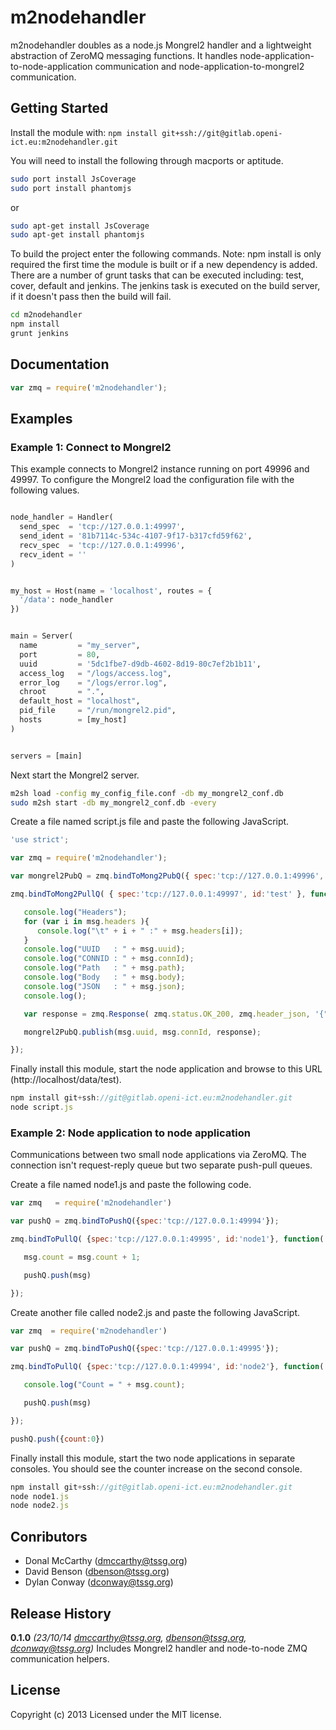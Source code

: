 # m2nodehandler 

m2nodehandler doubles as a node.js Mongrel2 handler and a lightweight abstraction of ZeroMQ messaging functions. It handles node-application-to-node-application communication and node-application-to-mongrel2 communication.

## Getting Started
Install the module with: `npm install git+ssh://git@gitlab.openi-ict.eu:m2nodehandler.git`

You will need to install the following through macports or aptitude.

```bash
sudo port install JsCoverage
sudo port install phantomjs
```

or

```bash 
sudo apt-get install JsCoverage
sudo apt-get install phantomjs
```

To build the project enter the following commands. Note: npm install is only required the first time the module is built or if a new dependency is added. There are a number of grunt tasks that can be executed including: test, cover, default and jenkins. The jenkins task is executed on the build server, if it doesn't pass then the build will fail.

```bash
cd m2nodehandler
npm install
grunt jenkins
```

## Documentation

```javascript
var zmq = require('m2nodehandler');
```

## Examples

### Example 1: Connect to Mongrel2

This example connects to Mongrel2 instance running on port 49996 and 49997. To configure the Mongrel2 load the configuration file with the following values.

```python

node_handler = Handler(
  send_spec  = 'tcp://127.0.0.1:49997',
  send_ident = '81b7114c-534c-4107-9f17-b317cfd59f62',
  recv_spec  = 'tcp://127.0.0.1:49996',
  recv_ident = ''
)


my_host = Host(name = 'localhost', routes = {
  '/data': node_handler
})


main = Server(
  name         = "my_server",
  port         = 80,
  uuid         = '5dc1fbe7-d9db-4602-8d19-80c7ef2b1b11',
  access_log   = "/logs/access.log",
  error_log    = "/logs/error.log",
  chroot       = ".",
  default_host = "localhost",
  pid_file     = "/run/mongrel2.pid",
  hosts        = [my_host]
)


servers = [main]
```

Next start the Mongrel2 server.

```bash
m2sh load -config my_config_file.conf -db my_mongrel2_conf.db
sudo m2sh start -db my_mongrel2_conf.db -every
```

Create a file named script.js file and paste the following JavaScript.

```javascript
'use strict';

var zmq = require('m2nodehandler');

var mongrel2PubQ = zmq.bindToMong2PubQ({ spec:'tcp://127.0.0.1:49996', id:'test' })

zmq.bindToMong2PullQ( { spec:'tcp://127.0.0.1:49997', id:'test' }, function( msg ) {

   console.log("Headers");
   for (var i in msg.headers ){
      console.log("\t" + i + " :" + msg.headers[i]);
   }
   console.log("UUID   : " + msg.uuid);
   console.log("CONNID : " + msg.connId);
   console.log("Path   : " + msg.path);
   console.log("Body   : " + msg.body);
   console.log("JSON   : " + msg.json);
   console.log();

   var response = zmq.Response( zmq.status.OK_200, zmq.header_json, '{"message":"Hello, World!"}' )

   mongrel2PubQ.publish(msg.uuid, msg.connId, response);

});

```

Finally install this module, start the node application and browse to this URL (http://localhost/data/test).

```javascript
npm install git+ssh://git@gitlab.openi-ict.eu:m2nodehandler.git
node script.js
```


### Example 2: Node application to node application

Communications between two small node applications via ZeroMQ. The connection isn't request-reply queue but two separate push-pull queues.

Create a file named node1.js and paste the following code.

```javascript
var zmq   = require('m2nodehandler')

var pushQ = zmq.bindToPushQ({spec:'tcp://127.0.0.1:49994'});

zmq.bindToPullQ( {spec:'tcp://127.0.0.1:49995', id:'node1'}, function( msg ) {

   msg.count = msg.count + 1;

   pushQ.push(msg)

});
```

Create another file called node2.js and paste the following JavaScript.

```javascript
var zmq  = require('m2nodehandler')

var pushQ = zmq.bindToPushQ({spec:'tcp://127.0.0.1:49995'});

zmq.bindToPullQ( {spec:'tcp://127.0.0.1:49994', id:'node2'}, function( msg ) {

   console.log("Count = " + msg.count);

   pushQ.push(msg)

});

pushQ.push({count:0})
```

Finally install this module, start the two node applications in separate consoles. You should see the counter increase on the second console.

```javascript
npm install git+ssh://git@gitlab.openi-ict.eu:m2nodehandler.git
node node1.js
node node2.js
```

## Conributors

* Donal McCarthy (dmccarthy@tssg.org)
* David Benson   (dbenson@tssg.org)
* Dylan Conway (dconway@tssg.org)


## Release History
**0.1.0** *(23/10/14 dmccarthy@tssg.org, dbenson@tssg.org, dconway@tssg.org)* Includes Mongrel2 handler and node-to-node ZMQ communication helpers.


## License
Copyright (c) 2013
Licensed under the MIT license.

